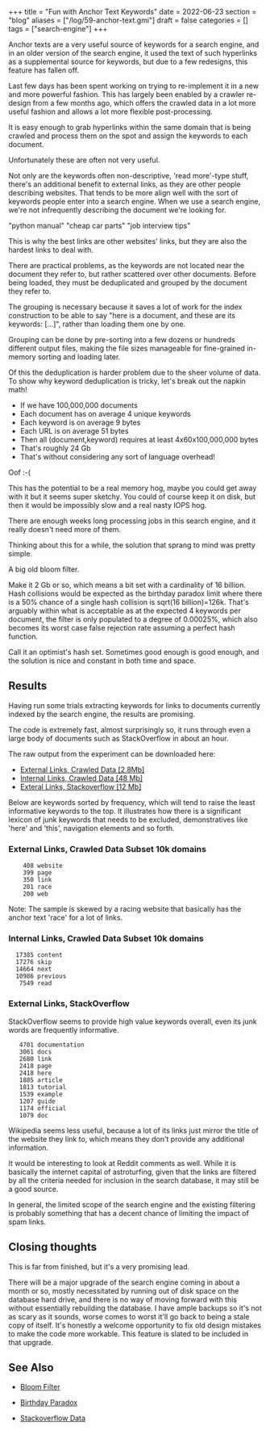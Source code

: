 +++
title = "Fun with Anchor Text Keywords"
date = 2022-06-23
section = "blog"
aliases = ["/log/59-anchor-text.gmi"]
draft = false
categories = []
tags = ["search-engine"]
+++


Anchor texts are a very useful source of keywords for a search engine, and in an older version of the search engine, it used the text of such hyperlinks as a supplemental source for keywords, but due to a few redesigns, this feature has fallen off. 

Last few days has been spent working on trying to re-implement it in a new and more powerful fashion. This has largely been enabled by a crawler re-design from a few months ago, which offers the crawled data in a lot more useful fashion and allows a lot more flexible post-processing.

It is easy enough to grab hyperlinks within the same domain that is being crawled and process them on the spot and assign the keywords to each document. 

Unfortunately these are often not very useful. 

Not only are the keywords often non-descriptive, 'read more'-type stuff, there's an additional benefit to external links, as they are other people describing websites. That tends to be more align well with the sort of keywords people enter into a search engine. When we use a search engine, we're not infrequently describing the document we're looking for. 

"python manual"
"cheap car parts"
"job interview tips"

This is why the best links are other websites' links, but they are also the hardest links to deal with. 

There are practical problems, as the keywords are not located near the document they refer to, but rather scattered over other documents. Before being loaded, they must be deduplicated and grouped by the document they refer to. 

The grouping is necessary because it saves a lot of work for the index construction to be able to say "here is a document, and these are its keywords: [...]", rather than loading them one by one.

Grouping can be done by pre-sorting into a few dozens or hundreds different output files, making the file sizes manageable for fine-grained in-memory sorting and loading later.

Of this the deduplication is harder problem due to the sheer volume of data. To show why keyword deduplication is tricky, let's break out the napkin math!

* If we have 100,000,000 documents
* Each document has on average 4 unique keywords
* Each keyword is on average 9 bytes
* Each URL is on average 51 bytes
* Then all (document,keyword) requires at least 4x60x100,000,000 bytes
* That's roughly 24 Gb
* That's without considering any sort of language overhead! 

Oof :-(

This has the potential to be a real memory hog, maybe you could get away with it but it seems super sketchy. You could of course keep it on disk, but then it would be impossibly slow and a real nasty IOPS hog. 

There are enough weeks long processing jobs in this search engine, and it really doesn't need more of them.

Thinking about this for a while, the solution that sprang to mind was pretty simple. 

A big old bloom filter. 

Make it 2 Gb or so, which means a bit set with a cardinality of 16 billion. Hash collisions would be expected as the birthday paradox limit where there is a 50% chance of a single hash collision is sqrt(16 billion)=126k. That's arguably within what is acceptable as at the expected 4 keywords per document, the filter is only populated to a degree of 0.00025%, which also becomes its worst case false rejection rate assuming a perfect hash function.

Call it an optimist's hash set. Sometimes good enough is good enough, and the solution is nice and constant in both time and space. 

## Results

Having run some trials extracting keywords for links to documents currently indexed by the search engine, the results are promising. 

The code is extremely fast, almost surprisingly so, it runs through even a large body of documents such as StackOverflow in about an hour.

The raw output from the experiment can be downloaded here:

* [External Links, Crawled Data [2.8Mb]](https://downloads.marginalia.nu/links/links-crawl.tsv)
* [Internal Links, Crawled Data [48 Mb]](https://downloads.marginalia.nu/links/links-internal.tsv)
* [Exteral Links, Stackoverflow [12 Mb]](https://downloads.marginalia.nu/links/links-so.tsv)

Below are keywords sorted by frequency, which will tend to raise the least informative keywords to the top. It illustrates how there is a significant lexicon of junk keywords that needs to be excluded, demonstratives like 'here' and 'this', navigation elements and so forth. 

### External Links, Crawled Data Subset 10k domains

```
    408 website
    399 page
    350 link
    201 race
    200 web
```

Note: The sample is skewed by a racing website that basically has the anchor text 'race' for a lot of links.

### Internal Links, Crawled Data Subset 10k domains

```
  17385 content
  17276 skip
  14664 next
  10986 previous
   7549 read
```

### External Links, StackOverflow

StackOverflow seems to provide high value keywords overall, even its junk words are frequently informative.

```
   4701 documentation
   3061 docs
   2680 link
   2418 page
   2418 here
   1885 article
   1813 tutorial
   1539 example
   1207 guide
   1174 official
   1079 doc
```

Wikipedia seems less useful, because a lot of its links just mirror the title of the website they link to, which means they don't provide any additional information. 

It would be interesting to look at Reddit comments as well. While it is basically the internet capital of astroturfing, given that the links are filtered by all the criteria needed for inclusion in the search database, it may still be a good source.

In general, the limited scope of the search engine and the existing filtering is probably something that has a decent chance of limiting the impact of spam links. 

## Closing thoughts

This is far from finished, but it's a very promising lead. 

There will be a major upgrade of the search engine coming in about a month or so, mostly necessitated by running out of disk space on the database hard drive, and there is no way of moving forward with this without essentially rebuilding the database. I have ample backups so it's not as scary as it sounds, worse comes to worst it'll go back to being a stale copy of itself. It's honestly a welcome opportunity to fix old design mistakes to make the code more workable. This feature is slated to be included in that upgrade.



## See Also

* [Bloom Filter](https://encyclopedia.marginalia.nu/wiki/Bloom_Filter)
* [Birthday Paradox](https://encyclopedia.marginalia.nu/wiki/Birthday_paradox)

* [Stackoverflow Data](https://archive.org/download/stackexchange)